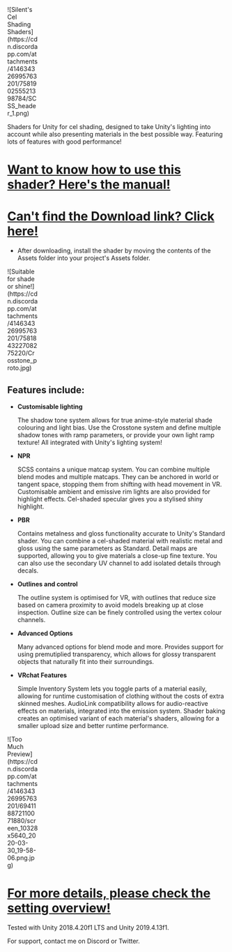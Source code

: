 <div style="width: 5em">
![Silent's Cel Shading Shaders](https://cdn.discordapp.com/attachments/414634326995763201/758190255521398784/SCSS_header_1.png)
</div>

Shaders for Unity for cel shading, designed to take Unity's lighting into account while also presenting materials in the best possible way. Featuring lots of features with good performance!
# [Want to know how to use this shader? Here's the manual!](https://gitlab.com/s-ilent/SCSS/wikis/Manual/Setting-Overview)
# [Can't find the Download link? Click here!](https://gitlab.com/s-ilent/SCSS/-/archive/master/SCSS-master.zip)
* After downloading, install the shader by moving the contents of the Assets folder into your project's Assets folder.

<div style="width: 5em">
![Suitable for shade or shine!](https://cdn.discordapp.com/attachments/414634326995763201/758184322708275220/Crosstone_proto.jpg)
</div>

## Features include:
* **Customisable lighting**

  The shadow tone system allows for true anime-style material shade colouring and light bias.
  Use the Crosstone system and define multiple shadow tones with ramp parameters, or provide your own light ramp texture!
  All integrated with Unity's lighting system!

* **NPR**

  SCSS contains a unique matcap system. You can combine multiple blend modes and multiple matcaps. They can be anchored in world or tangent space, stopping them from shifting with head movement in VR. 
  Customisable ambient and emissive rim lights are also provided for highlight effects. 
  Cel-shaded specular gives you a stylised shiny highlight.

* **PBR**

  Contains metalness and gloss functionality accurate to Unity's Standard shader. You can combine a cel-shaded material with realistic metal and gloss using the same parameters as Standard.
  Detail maps are supported, allowing you to give materials a close-up fine texture. You can also use the secondary UV channel to add isolated details through decals.

* **Outlines and control**

  The outline system is optimised for VR, with outlines that reduce size based on camera proximity to avoid models breaking up at close inspection. Outline size can be finely controlled using the vertex colour channels. 

* **Advanced Options**

  Many advanced options for blend mode and more. Provides support for using premutiplied transparency, which allows for glossy transparent objects that naturally fit into their surroundings.

* **VRchat Features**

  Simple Inventory System lets you toggle parts of a material easily, allowing for runtime customisation of clothing without the costs of extra skinned meshes.
  AudioLink compatibility allows for audio-reactive effects on materials, integrated into the emission system.
  Shader baking creates an optimised variant of each material's shaders, allowing for a smaller upload size and better runtime performance. 

<div style="width: 5em">
![Too Much Preview](https://cdn.discordapp.com/attachments/414634326995763201/694118872110071880/screen_10328x5640_2020-03-30_19-58-06.png.jpg)
</div>

# [For more details, please check the setting overview!](https://gitlab.com/s-ilent/SCSS/wikis/Manual/Setting-Overview)

Tested with Unity 2018.4.20f1 LTS and Unity 2019.4.13f1.

For support, contact me on Discord or Twitter.
